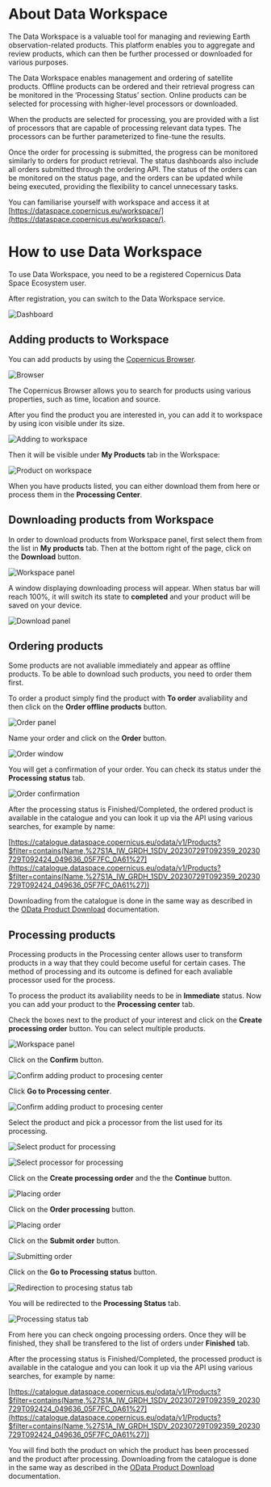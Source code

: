 # About Data Workspace

The Data Workspace is a valuable tool for managing and reviewing Earth observation-related products. This platform enables you to aggregate and review products, which can then be further processed or downloaded for various purposes.

The Data Workspace enables management and ordering of satellite products. Offline products can be ordered and their retrieval progress can be monitored in the ‘Processing Status’ section. Online products can be selected for processing with higher-level processors or downloaded.

When the products are selected for processing, you are provided with a list of processors that are capable of processing relevant data types. The processors can be further parameterized to fine-tune the results.

Once the order for processing is submitted, the progress can be monitored similarly to orders for product retrieval. The status dashboards also include all orders submitted through the ordering API. The status of the orders can be monitored on the status page, and the orders can be updated while being executed, providing the flexibility to cancel unnecessary tasks.

You can familiarise yourself with workspace and access it at [https://dataspace.copernicus.eu/workspace/](https://dataspace.copernicus.eu/workspace/).

# How to use Data Workspace

To use Data Workspace, you need to be a registered Copernicus Data Space Ecosystem user.

After registration, you can switch to the Data Workspace service.

![Dashboard](_images/DW-scr_1.png)

## Adding products to Workspace

You can add products by using the [Copernicus Browser](https://dataspace.copernicus.eu/browser/).

![Browser](_images/DW-scr_2.png)

The Copernicus Browser allows you to search for products using various properties, such as time, location and source.

After you find the product you are interested in, you can add it to workspace by using icon visible under its size.

![Adding to workspace](_images/DW-scr_3_2.png)

Then it will be visible under **My Products** tab in the Workspace:

![Product on workspace](_images/DW-scr_4.png)

When you have products listed, you can either download them from here or process them in the **Processing Center**.

## Downloading products from Workspace

In order to download products from Workspace panel, first select them from the list in **My products** tab. Then at the bottom right of the page, click on the **Download** button.

![Workspace panel](_images/DW-download.png)

A window displaying downloading process will appear. When status bar will reach 100%, it will switch its state to **completed** and your product will be saved on your device.

![Download panel](_images/DW-download_status.png)

## Ordering products

Some products are not avaliable immediately and appear as offline products. To be able to download such products, you need to order them first.

To order a product simply find the product with **To order** avaliability and then click on the **Order offline products** button.

![Order panel](_images/DW-order_1.png)

Name your order and click on the **Order** button.

![Order window](_images/DW-order_2.png)

You will get a confirmation of your order. You can check its status under the **Processing status** tab.

![Order confirmation](_images/DW-order_3.png)

After the processing status is Finished/Completed, the ordered product is available in the catalogue and you can look it up via the API using various searches, for example by name:

[https://catalogue.dataspace.copernicus.eu/odata/v1/Products?$filter=contains(Name,%27S1A_IW_GRDH_1SDV_20230729T092359_20230729T092424_049636_05F7FC_0A61%27](https://catalogue.dataspace.copernicus.eu/odata/v1/Products?$filter=contains(Name,%27S1A_IW_GRDH_1SDV_20230729T092359_20230729T092424_049636_05F7FC_0A61%27))

Downloading from the catalogue is done in the same way as described in the <a href="https://documentation.dataspace.copernicus.eu/APIs/OData.html#product-download" target="_blank">OData Product Download</a> documentation.

## Processing products

Processing products in the Processing center allows user to transform products in a way that they could become useful for certain cases. The method of processing and its outcome is defined for each avaliable processor used for the process.

To process the product its avaliability needs to be in **Immediate** status. Now you can add your product to the **Processing center** tab.

Check the boxes next to the product of your interest and click on the **Create processing order** button. You can select multiple products.

![Workspace panel](_images/DW-process_1.png)

Click on the **Confirm** button.

![Confirm adding product to procesing center](_images/DW-process_2.png)

Click **Go to Processing center**.

![Confirm adding product to procesing center](_images/DW-process_3.png)

Select the product and pick a processor from the list used for its processing.

![Select product for processing](_images/DW-process_4.png)

![Select processor for processing](_images/DW-process_5.png)

Click on the **Create processing order** and the the **Continue** button.

![Placing order](_images/DW-process_6.png)

Click on the **Order processing** button.

![Placing order](_images/DW-process_7.png)

Click on the **Submit order** button.

![Submitting order](_images/DW-process_8.png)

Click on the **Go to Processing status** button.

![Redirection to procesing status tab](_images/DW-process_9.png)

You will be redirected to the **Processing Status** tab.

![Processing status tab](_images/DW-process_10.png)

From here you can check ongoing processing orders. Once they will be finished, they shall be transfered to the list of orders under **Finished** tab.

After the processing status is Finished/Completed, the processed product is available in the catalogue and you can look it up via the API using various searches, for example by name:

[https://catalogue.dataspace.copernicus.eu/odata/v1/Products?$filter=contains(Name,%27S1A_IW_GRDH_1SDV_20230729T092359_20230729T092424_049636_05F7FC_0A61%27](https://catalogue.dataspace.copernicus.eu/odata/v1/Products?$filter=contains(Name,%27S1A_IW_GRDH_1SDV_20230729T092359_20230729T092424_049636_05F7FC_0A61%27))

You will find both the product on which the product has been processed and the product after processing. Downloading from the catalogue is done in the same way as described in the <a href="https://documentation.dataspace.copernicus.eu/APIs/OData.html#product-download" target="_blank">OData Product Download</a> documentation.
